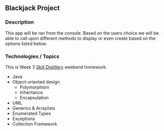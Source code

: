 ## Blackjack Project


### Description

This app will be ran from the console. Based on the users choice we will be able to call upon different methods to display or even create based on the options listed below.
     
### Technologies / Topics
This is Week 3 [Skill Distillery](http://skilldistillery.com) weekend homework.
* Java
* Object-oriented design
  * Polymorphism
  * Inheritance
  * Encapsulation
* UML
* Generics & Arraylists
* Enumerated Types
* Exceptions
* Collection Framework




